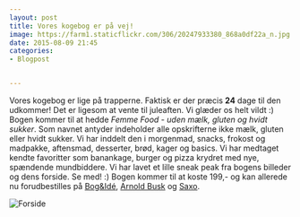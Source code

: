```yaml
---
layout: post
title: Vores kogebog er på vej! 
image: https://farm1.staticflickr.com/306/20247933380_868a0df22a_n.jpg
date: 2015-08-09 21:45
categories:
- Blogpost


---
```


Vores kogebog er lige på trapperne. Faktisk er der præcis **24** dage til den udkommer! Det er ligesom at vente til juleaften. Vi glæder os helt vildt :) Bogen kommer til at hedde *Femme Food - uden mælk, gluten og hvidt sukker*. Som navnet antyder indeholder alle opskrifterne ikke mælk, gluten eller hvidt sukker. Vi har inddelt den i morgenmad, snacks, frokost og madpakke, aftensmad, desserter, brød, kager og basics. Vi har medtaget kendte favoritter som banankage, burger og pizza krydret med nye, spændende mundbiddere. Vi har lavet et lille sneak peak fra bogens billeder og dens forside. Se med! :) Bogen kommer til at koste 199,- og kan allerede nu forudbestilles på [Bog&Idé](http://www.bog-ide.dk/mad,-vin/kogeboeger/annika-methmann-christensen,-winnie-methmann-christensen/femme-food-uden-maelk,-gluten-og-hvidt-sukker/p-344857/#!344858?utm_source=pricerunner&utm_medium=cpc&utm_campaign=pricerunner), [Arnold Busk](http://www.arnoldbusck.dk/boeger/kogeboeger/femme-food-uden-maelk-gluten-og-hvidt-sukker) og [Saxo](https://www.saxo.com/dk/femme-food-uden-maelk-gluten-og-hvidt-sukker_annika-methmann-christensen-winnie-methmann-christensen_indbundet_9788711457856).

![Forside](https://farm1.staticflickr.com/306/20247933380_868a0df22a_c.jpg) 

















